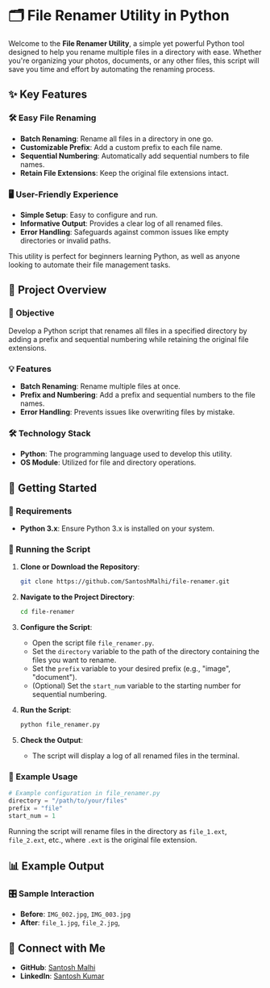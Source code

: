 
# 🗂️ File Renamer Utility in Python

Welcome to the **File Renamer Utility**, a simple yet powerful Python tool designed to help you rename multiple files in a directory with ease. Whether you're organizing your photos, documents, or any other files, this script will save you time and effort by automating the renaming process.

## ✨ Key Features

### 🛠️ Easy File Renaming
- **Batch Renaming**: Rename all files in a directory in one go.
- **Customizable Prefix**: Add a custom prefix to each file name.
- **Sequential Numbering**: Automatically add sequential numbers to file names.
- **Retain File Extensions**: Keep the original file extensions intact.

### 🖥️ User-Friendly Experience
- **Simple Setup**: Easy to configure and run.
- **Informative Output**: Provides a clear log of all renamed files.
- **Error Handling**: Safeguards against common issues like empty directories or invalid paths.

This utility is perfect for beginners learning Python, as well as anyone looking to automate their file management tasks.

## 🚀 Project Overview

### 🎯 Objective
Develop a Python script that renames all files in a specified directory by adding a prefix and sequential numbering while retaining the original file extensions.

### 💡 Features
- **Batch Renaming**: Rename multiple files at once.
- **Prefix and Numbering**: Add a prefix and sequential numbers to the file names.
- **Error Handling**: Prevents issues like overwriting files by mistake.

### 🛠️ Technology Stack
- **Python**: The programming language used to develop this utility.
- **OS Module**: Utilized for file and directory operations.

## 📝 Getting Started

### 🔧 Requirements
- **Python 3.x**: Ensure Python 3.x is installed on your system.

### 🚀 Running the Script

1. **Clone or Download the Repository**:
   ```bash
   git clone https://github.com/SantoshMalhi/file-renamer.git
   ```

2. **Navigate to the Project Directory**:
   ```bash
   cd file-renamer
   ```

3. **Configure the Script**:
   - Open the script file `file_renamer.py`.
   - Set the `directory` variable to the path of the directory containing the files you want to rename.
   - Set the `prefix` variable to your desired prefix (e.g., "image", "document").
   - (Optional) Set the `start_num` variable to the starting number for sequential numbering.

4. **Run the Script**:
   ```bash
   python file_renamer.py
   ```

5. **Check the Output**:
   - The script will display a log of all renamed files in the terminal.

### 📝 Example Usage
```python
# Example configuration in file_renamer.py
directory = "/path/to/your/files"
prefix = "file"
start_num = 1
```

Running the script will rename files in the directory as `file_1.ext`, `file_2.ext`, etc., where `.ext` is the original file extension.

## 📊 Example Output

### 🎛️ Sample Interaction
- **Before**: `IMG_002.jpg`, `IMG_003.jpg`
- **After**: `file_1.jpg`, `file_2.jpg`, 

## 🌟 Connect with Me

- **GitHub**: [Santosh Malhi](https://github.com/SantoshMalhi)
- **LinkedIn**: [Santosh Kumar](https://www.linkedin.com/in/santoshkumarsk/)
